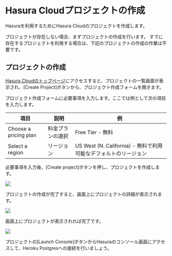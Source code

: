 # Hasura Cloudプロジェクトの作成

Hasuraを利用するためにHasura Cloudのプロジェクトを作成します。

プロジェクトが存在しない場合、まずプロジェクトの作成を行います。
すでに存在するプロジェクトを利用する場合は、下記のプロジェクトの作成の作業は不要です。

## プロジェクトの作成

[Hasura Cloudのトップページ](https://cloud.hasura.io/)にアクセスすると、プロジェクトの一覧画面が表示され、[Create Project]ボタンから、プロジェクト作成フォームを開きます。

プロジェクト作成フォームに必要事項を入力します。ここでは例として次の項目を入力します。

| 項目                  | 説明             | 例                                                               |
| --------------------- | ---------------- | ---------------------------------------------------------------- |
| Choose a pricing plan | 料金プランの選択 | Free Tier - 無料                                                 |
| Select a region       | リージョン       | US West (N. California) - 無料で利用可能なデフォルトのリージョン |

必要事項を入力後、[Create project]ボタンを押し、プロジェクトを作成します。

![](https://lh3.googleusercontent.com/S5JmjK-PKTK1BW7Q0CXxQWfLpy4T8j96n3QqKy9p88fsLXPDX056uR3bC4MlhBJcSUjcSWNoJrc9mkXq3PG4S-Aax55awJrP65MSx6_dpavy0tNEsAE4YGu3X0IImUjYdE_7QesTHA=w1280)

プロジェクトの作成が完了すると、画面上にプロジェクトの詳細が表示されます。

![](https://lh3.googleusercontent.com/OHk3SnMo5zFoulppRwCkAahq6wr4JImN88XgSlkHYeZFhPTd1pHQp4CUXmDDRTAdmsk9kNCJLLzZ0x_yCH1kcnLQ9Zbkq2lm5KIJblFDBU56nJ3sSdposGBFVyUwrEMBXgNmox297A=w1280)

画面上にプロジェクトが表示されれば完了です。

![](https://lh3.googleusercontent.com/LL6dz4np-O19_runPMbCD5-d3kYc1_QUcc1bJif4Yx7dNr16SY4k6037kV82aqg1FrcYff3QGOFTqzyh9ReYyp-j43EtGJercr7dKxdBxcd1nDzPm9bbWFgJOYjhwNDUsGRWNV2d2g=w1280)

プロジェクトの[Launch Console]ボタンからHasuraのコンソール画面にアクセスして、Heroku Postgresへの接続を行いましょう。
